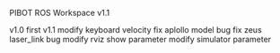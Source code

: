 PIBOT ROS Workspace v1.1

v1.0	first 
v1.1	modify keyboard velocity
	fix aplollo model bug
	fix zeus laser_link bug
	modify rviz show parameter
	modify simulator parameter
